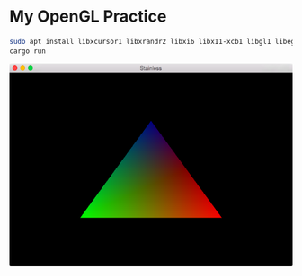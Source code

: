 My OpenGL Practice
========
```bash
sudo apt install libxcursor1 libxrandr2 libxi6 libx11-xcb1 libgl1 libegl1
cargo run
```

![screenshot]

[screenshot]: https://raw.githubusercontent.com/simnalamburt/i/master/opengl-practice/triangle.png
